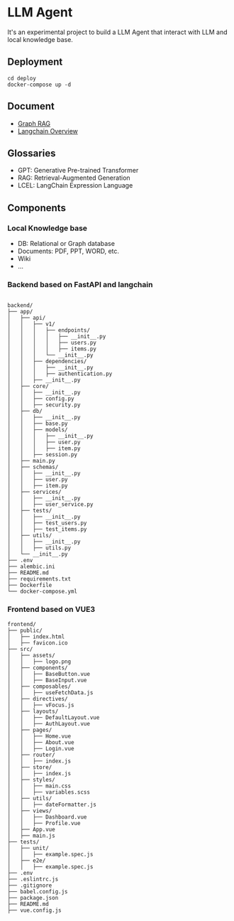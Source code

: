 # LLM Agent

It's an experimental project to build a LLM Agent that interact with LLM and local knowledge base.



## Deployment

```shell
cd deploy
docker-compose up -d

```

## Document

* [Graph RAG](doc/graph_rag.md)
* [Langchain Overview](doc/langchain_overview.md)

## Glossaries

* GPT: Generative Pre-trained Transformer
* RAG: Retrieval-Augmented Generation
* LCEL: LangChain Expression Language

## Components

### Local Knowledge base

* DB: Relational or Graph database
* Documents: PDF, PPT, WORD, etc.
* Wiki
* ...

### Backend based on FastAPI and langchain

```

backend/
├── app/
│   ├── api/
│   │   ├── v1/
│   │   │   ├── endpoints/
│   │   │   │   ├── __init__.py
│   │   │   │   ├── users.py
│   │   │   │   ├── items.py
│   │   │   └── __init__.py
│   │   ├── dependencies/
│   │   │   ├── __init__.py
│   │   │   ├── authentication.py
│   │   ├── __init__.py
│   ├── core/
│   │   ├── __init__.py
│   │   ├── config.py
│   │   ├── security.py
│   ├── db/
│   │   ├── __init__.py
│   │   ├── base.py
│   │   ├── models/
│   │   │   ├── __init__.py
│   │   │   ├── user.py
│   │   │   ├── item.py
│   │   ├── session.py
│   ├── main.py
│   ├── schemas/
│   │   ├── __init__.py
│   │   ├── user.py
│   │   ├── item.py
│   ├── services/
│   │   ├── __init__.py
│   │   ├── user_service.py
│   ├── tests/
│   │   ├── __init__.py
│   │   ├── test_users.py
│   │   ├── test_items.py
│   ├── utils/
│   │   ├── __init__.py
│   │   ├── utils.py
│   └── __init__.py
├── .env
├── alembic.ini
├── README.md
├── requirements.txt
├── Dockerfile
└── docker-compose.yml

```

### Frontend based on VUE3

```
frontend/
├── public/
│   ├── index.html
│   ├── favicon.ico
├── src/
│   ├── assets/
│   │   ├── logo.png
│   ├── components/
│   │   ├── BaseButton.vue
│   │   ├── BaseInput.vue
│   ├── composables/
│   │   ├── useFetchData.js
│   ├── directives/
│   │   ├── vFocus.js
│   ├── layouts/
│   │   ├── DefaultLayout.vue
│   │   ├── AuthLayout.vue
│   ├── pages/
│   │   ├── Home.vue
│   │   ├── About.vue
│   │   ├── Login.vue
│   ├── router/
│   │   ├── index.js
│   ├── store/
│   │   ├── index.js
│   ├── styles/
│   │   ├── main.css
│   │   ├── variables.scss
│   ├── utils/
│   │   ├── dateFormatter.js
│   ├── views/
│   │   ├── Dashboard.vue
│   │   ├── Profile.vue
│   ├── App.vue
│   ├── main.js
├── tests/
│   ├── unit/
│   │   ├── example.spec.js
│   ├── e2e/
│   │   ├── example.spec.js
├── .env
├── .eslintrc.js
├── .gitignore
├── babel.config.js
├── package.json
├── README.md
├── vue.config.js

```